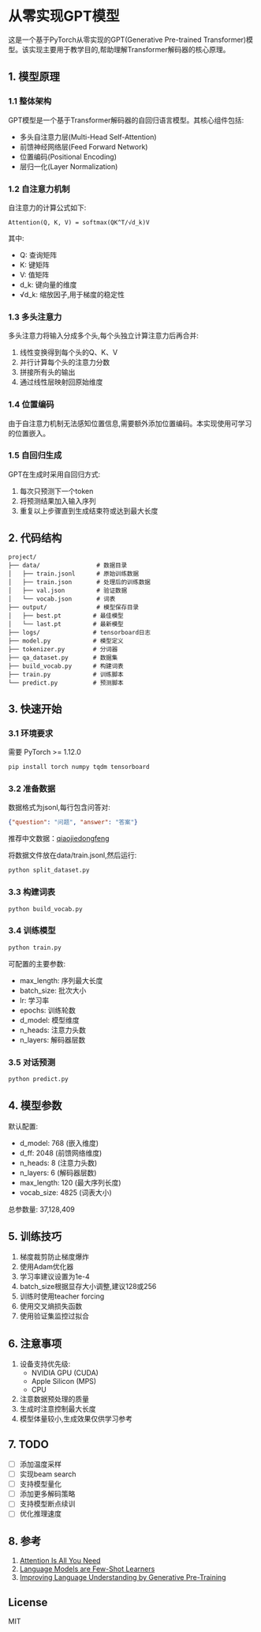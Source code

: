 # 从零实现GPT模型

这是一个基于PyTorch从零实现的GPT(Generative Pre-trained Transformer)模型。该实现主要用于教学目的,帮助理解Transformer解码器的核心原理。

## 1. 模型原理

### 1.1 整体架构

GPT模型是一个基于Transformer解码器的自回归语言模型。其核心组件包括:

- 多头自注意力层(Multi-Head Self-Attention)
- 前馈神经网络层(Feed Forward Network)
- 位置编码(Positional Encoding)
- 层归一化(Layer Normalization)

### 1.2 自注意力机制

自注意力的计算公式如下:

```
Attention(Q, K, V) = softmax(QK^T/√d_k)V
```

其中:
- Q: 查询矩阵
- K: 键矩阵  
- V: 值矩阵
- d_k: 键向量的维度
- √d_k: 缩放因子,用于梯度的稳定性

### 1.3 多头注意力

多头注意力将输入分成多个头,每个头独立计算注意力后再合并:

1. 线性变换得到每个头的Q、K、V
2. 并行计算每个头的注意力分数
3. 拼接所有头的输出
4. 通过线性层映射回原始维度

### 1.4 位置编码

由于自注意力机制无法感知位置信息,需要额外添加位置编码。本实现使用可学习的位置嵌入。

### 1.5 自回归生成

GPT在生成时采用自回归方式:
1. 每次只预测下一个token
2. 将预测结果加入输入序列
3. 重复以上步骤直到生成结束符或达到最大长度

## 2. 代码结构

```
project/
├── data/                # 数据目录
│   ├── train.jsonl      # 原始训练数据
│   ├── train.json       # 处理后的训练数据
│   ├── val.json         # 验证数据
│   └── vocab.json       # 词表
├── output/              # 模型保存目录
│   ├── best.pt         # 最佳模型
│   └── last.pt         # 最新模型
├── logs/               # tensorboard日志
├── model.py            # 模型定义
├── tokenizer.py        # 分词器
├── qa_dataset.py       # 数据集
├── build_vocab.py      # 构建词表
├── train.py            # 训练脚本
└── predict.py          # 预测脚本
```

## 3. 快速开始

### 3.1 环境要求

需要 PyTorch >= 1.12.0
```bash
pip install torch numpy tqdm tensorboard
```

### 3.2 准备数据

数据格式为jsonl,每行包含问答对:
```json
{"question": "问题", "answer": "答案"}
```

推荐中文数据：[qiaojiedongfeng](https://modelscope.cn/datasets/qiaojiedongfeng/qiaojiedongfeng/files)


将数据文件放在data/train.jsonl,然后运行:
```bash
python split_dataset.py
```

### 3.3 构建词表

```bash
python build_vocab.py
```

### 3.4 训练模型

```bash
python train.py
```

可配置的主要参数:
- max_length: 序列最大长度
- batch_size: 批次大小
- lr: 学习率
- epochs: 训练轮数
- d_model: 模型维度
- n_heads: 注意力头数
- n_layers: 解码器层数

### 3.5 对话预测

```bash
python predict.py
```

## 4. 模型参数

默认配置:
- d_model: 768 (嵌入维度)
- d_ff: 2048 (前馈网络维度)
- n_heads: 8 (注意力头数)
- n_layers: 6 (解码器层数)
- max_length: 120 (最大序列长度)
- vocab_size: 4825 (词表大小)

总参数量: 37,128,409

## 5. 训练技巧

1. 梯度裁剪防止梯度爆炸
2. 使用Adam优化器
3. 学习率建议设置为1e-4
4. batch_size根据显存大小调整,建议128或256
5. 训练时使用teacher forcing
6. 使用交叉熵损失函数
7. 使用验证集监控过拟合

## 6. 注意事项

1. 设备支持优先级:
   - NVIDIA GPU (CUDA)
   - Apple Silicon (MPS)
   - CPU
2. 注意数据预处理的质量
3. 生成时注意控制最大长度
4. 模型体量较小,生成效果仅供学习参考

## 7. TODO

- [ ] 添加温度采样
- [ ] 实现beam search
- [ ] 支持模型量化
- [ ] 添加更多解码策略
- [ ] 支持模型断点续训
- [ ] 优化推理速度

## 8. 参考

1. [Attention Is All You Need](https://arxiv.org/abs/1706.03762)
2. [Language Models are Few-Shot Learners](https://arxiv.org/abs/2005.14165)
3. [Improving Language Understanding by Generative Pre-Training](https://cdn.openai.com/research-covers/language-unsupervised/language_understanding_paper.pdf)

## License

MIT
